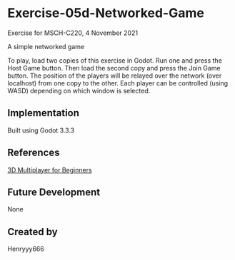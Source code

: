 # Exercise-05d-Networked-Game

Exercise for MSCH-C220, 4 November 2021

A simple networked game

To play, load two copies of this exercise in Godot. Run one and press the Host Game button. Then load the second copy and press the Join Game button. The position of the players will be relayed over the network (over localhost) from one copy to the other. Each player can be controlled (using WASD) depending on which window is selected.

## Implementation

Built using Godot 3.3.3

## References

[3D Multiplayer for Beginners](https://www.youtube.com/watch?v=K0luHLZxjBA)

## Future Development

None

## Created by

Henryyy666

